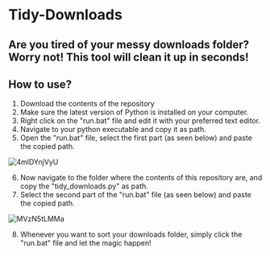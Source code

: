 # Tidy-Downloads
## Are you tired of your messy downloads folder? Worry not! This tool will clean it up in seconds!

## How to use?

1. Download the contents of the repository
2. Make sure the latest version of Python is installed on your computer.
3. Right click on the "run.bat" file and edit it with your preferred text editor.
4. Navigate to your python executable and copy it as path.
5. Open the "run.bat" file, select the first part (as seen below) and paste the copied path.

![4mlDYnjVyU](https://user-images.githubusercontent.com/115464530/197403837-1cba3128-2237-4db4-ba09-dddaa4fe532a.png)

6. Now navigate to the folder where the contents of this repository are, and copy the "tidy_downloads.py" as path.
7. Select the second part of the "run.bat" file (as seen below) and paste the copied path.

![MVzN5tLMMa](https://user-images.githubusercontent.com/115464530/197404016-ad3067bd-cceb-4f89-9dab-612497a5bb3b.png)

8. Whenever you want to sort your downloads folder, simply click the "run.bat" file and let the magic happen!
